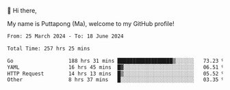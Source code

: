 👋 Hi there,

My name is Puttapong (Ma), welcome to my GitHub profile!

<!--START_SECTION:waka-->

```txt
From: 25 March 2024 - To: 18 June 2024

Total Time: 257 hrs 25 mins

Go                  188 hrs 31 mins ██████████████████▒░░░░░░   73.23 %
YAML                16 hrs 45 mins  █▓░░░░░░░░░░░░░░░░░░░░░░░   06.51 %
HTTP Request        14 hrs 13 mins  █▒░░░░░░░░░░░░░░░░░░░░░░░   05.52 %
Other               8 hrs 37 mins   █░░░░░░░░░░░░░░░░░░░░░░░░   03.35 %
```

<!--END_SECTION:waka-->
